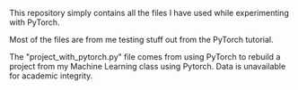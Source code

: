 This repository simply contains all the files I have used while experimenting with PyTorch.  
  
Most of the files are from me testing stuff out from the PyTorch tutorial.  
  
The "project_with_pytorch.py" file comes from using PyTorch to rebuild a project from my Machine Learning class using Pytorch. Data is unavailable for academic integrity.